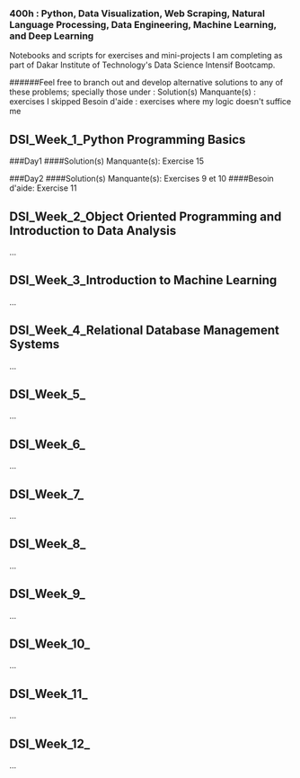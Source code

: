 ### 400h : Python, Data Visualization, Web Scraping, Natural Language Processing, Data Engineering, Machine Learning, and Deep Learning
Notebooks and scripts for exercises and mini-projects I am completing as part of Dakar Institute of Technology's Data Science Intensif Bootcamp.

######Feel free to branch out and develop alternative solutions to any of these problems; specially those under :
Solution(s) Manquante(s) : exercises I skipped
Besoin d'aide : exercises where my logic doesn't suffice me

## DSI_Week_1_Python Programming Basics
###Day1
####Solution(s) Manquante(s):
Exercise 15

###Day2
####Solution(s) Manquante(s):
Exercises 9 et 10
####Besoin d'aide:
Exercise 11

## DSI_Week_2_Object Oriented Programming and Introduction to Data Analysis
...

## DSI_Week_3_Introduction to Machine Learning
...

## DSI_Week_4_Relational Database Management Systems
...

## DSI_Week_5_
...

## DSI_Week_6_
...

## DSI_Week_7_
...

## DSI_Week_8_
...

## DSI_Week_9_
...

## DSI_Week_10_
...

## DSI_Week_11_
...

## DSI_Week_12_
...
